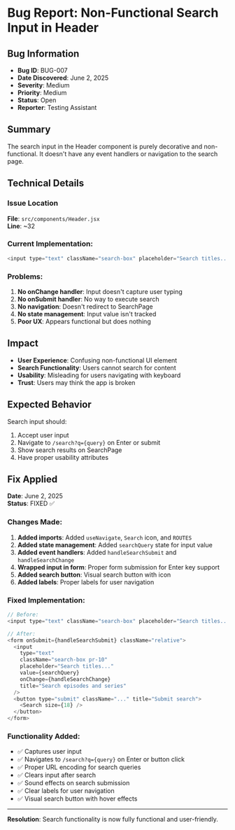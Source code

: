 # Bug Report: Non-Functional Search Input in Header

## Bug Information
- **Bug ID**: BUG-007
- **Date Discovered**: June 2, 2025
- **Severity**: Medium
- **Priority**: Medium
- **Status**: Open
- **Reporter**: Testing Assistant

## Summary
The search input in the Header component is purely decorative and non-functional. It doesn't have any event handlers or navigation to the search page.

## Technical Details

### Issue Location
**File**: `src/components/Header.jsx`  
**Line**: ~32

### Current Implementation:
```javascript
<input type="text" className="search-box" placeholder="Search titles..." />
```

### Problems:
1. **No onChange handler**: Input doesn't capture user typing
2. **No onSubmit handler**: No way to execute search
3. **No navigation**: Doesn't redirect to SearchPage
4. **No state management**: Input value isn't tracked
5. **Poor UX**: Appears functional but does nothing

## Impact
- **User Experience**: Confusing non-functional UI element
- **Search Functionality**: Users cannot search for content
- **Usability**: Misleading for users navigating with keyboard
- **Trust**: Users may think the app is broken

## Expected Behavior
Search input should:
1. Accept user input
2. Navigate to `/search?q={query}` on Enter or submit
3. Show search results on SearchPage
4. Have proper usability attributes

## Fix Applied
**Date**: June 2, 2025  
**Status**: FIXED ✅

### Changes Made:
1. **Added imports**: Added `useNavigate`, `Search` icon, and `ROUTES`
2. **Added state management**: Added `searchQuery` state for input value
3. **Added event handlers**: Added `handleSearchSubmit` and `handleSearchChange`
4. **Wrapped input in form**: Proper form submission for Enter key support
5. **Added search button**: Visual search button with icon
6. **Added labels**: Proper labels for user navigation

### Fixed Implementation:
```javascript
// Before:
<input type="text" className="search-box" placeholder="Search titles..." />

// After:
<form onSubmit={handleSearchSubmit} className="relative">
  <input 
    type="text" 
    className="search-box pr-10" 
    placeholder="Search titles..." 
    value={searchQuery}
    onChange={handleSearchChange}
    title="Search episodes and series"
  />
  <button type="submit" className="..." title="Submit search">
    <Search size={18} />
  </button>
</form>
```

### Functionality Added:
- ✅ Captures user input
- ✅ Navigates to `/search?q={query}` on Enter or button click
- ✅ Proper URL encoding for search queries
- ✅ Clears input after search
- ✅ Sound effects on search submission
- ✅ Clear labels for user navigation
- ✅ Visual search button with hover effects

---

**Resolution**: Search functionality is now fully functional and user-friendly.
